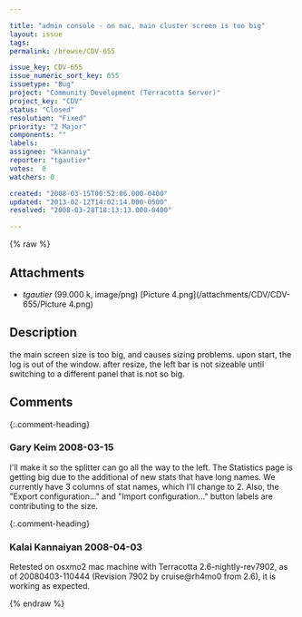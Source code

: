 ```yaml
---

title: "admin console - on mac, main cluster screen is too big"
layout: issue
tags: 
permalink: /browse/CDV-655

issue_key: CDV-655
issue_numeric_sort_key: 655
issuetype: "Bug"
project: "Community Development (Terracotta Server)"
project_key: "CDV"
status: "Closed"
resolution: "Fixed"
priority: "2 Major"
components: ""
labels: 
assignee: "kkannaiy"
reporter: "tgautier"
votes:  0
watchers: 0

created: "2008-03-15T00:52:06.000-0400"
updated: "2013-02-12T14:02:14.000-0500"
resolved: "2008-03-28T18:13:13.000-0400"

---
```




{% raw %}


## Attachments

* <em>tgautier</em> (99.000 k, image/png) [Picture 4.png](/attachments/CDV/CDV-655/Picture 4.png)




## Description

<div markdown="1" class="description">

the main screen size is too big, and causes sizing problems.  upon start, the log is out of the window.  after resize, the left bar is not sizeable until switching to a different panel that is not so big.

</div>

## Comments


{:.comment-heading}
### **Gary Keim** <span class="date">2008-03-15</span>

<div markdown="1" class="comment">

I'll make it so the splitter can go all the way to the left.  The Statistics page is getting big due to the additional of new stats that have long names.  We currently have 3 columns of stat names, which I'll change to 2.  Also, the "Export configuration..." and "Import configuration..." button labels are contributing to the size.


</div>


{:.comment-heading}
### **Kalai Kannaiyan** <span class="date">2008-04-03</span>

<div markdown="1" class="comment">

Retested on osxmo2 mac machine with Terracotta 2.6-nightly-rev7902, as of 20080403-110444 (Revision 7902 by cruise@rh4mo0 from 2.6), it is working as expected.

</div>



{% endraw %}
